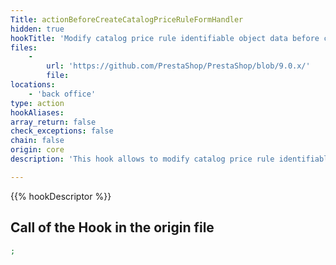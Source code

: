 ```yaml
---
Title: actionBeforeCreateCatalogPriceRuleFormHandler
hidden: true
hookTitle: 'Modify catalog price rule identifiable object data before creating it'
files:
    -
        url: 'https://github.com/PrestaShop/PrestaShop/blob/9.0.x/'
        file: 
locations:
    - 'back office'
type: action
hookAliases: 
array_return: false
check_exceptions: false
chain: false
origin: core
description: 'This hook allows to modify catalog price rule identifiable object forms data before it was created'

---
```


{{% hookDescriptor %}}

## Call of the Hook in the origin file

```php
;
```
